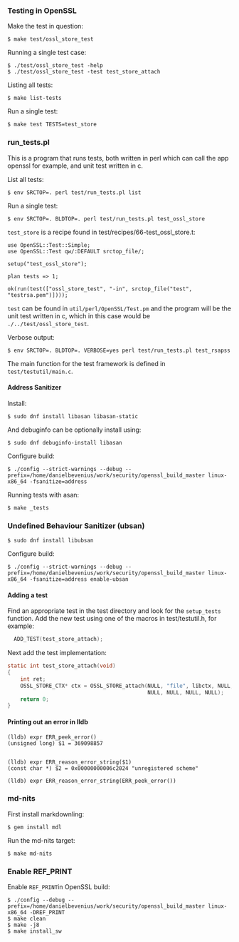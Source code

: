 ### Testing in OpenSSL

Make the test in question:
```console
$ make test/ossl_store_test
```

Running a single test case:
```console
$ ./test/ossl_store_test -help
$ ./test/ossl_store_test -test test_store_attach
```

Listing all tests:
```console
$ make list-tests
```

Run a single test:
```console
$ make test TESTS=test_store
```

### run_tests.pl
This is a program that runs tests, both written in perl which can call the
app openssl for example, and unit test written in c.

List all tests:
```console
$ env SRCTOP=. perl test/run_tests.pl list
```
Run a single test:
```console
$ env SRCTOP=. BLDTOP=. perl test/run_tests.pl test_ossl_store
```
`test_store` is a recipe found in test/recipes/66-test_ossl_store.t:
```console
use OpenSSL::Test::Simple;
use OpenSSL::Test qw/:DEFAULT srctop_file/;

setup("test_ossl_store");

plan tests => 1;

ok(run(test(["ossl_store_test", "-in", srctop_file("test", "testrsa.pem")])));
```
`test` can be found in `util/perl/OpenSSL/Test.pm` and the program will be
the unit test written in c, which in this case would be
`./../test/ossl_store_test`.

Verbose output:
```console
$ env SRCTOP=. BLDTOP=. VERBOSE=yes perl test/run_tests.pl test_rsapss
```

The main function for the test framework is defined in `test/testutil/main.c`.

#### Address Sanitizer
Install:
```console
$ sudo dnf install libasan libasan-static
```
And debuginfo can be optionally install using:
```console
$ sudo dnf debuginfo-install libasan
```

Configure build:
```console
$ ./config --strict-warnings --debug --prefix=/home/danielbevenius/work/security/openssl_build_master linux-x86_64 -fsanitize=address
```

Running tests with asan:
```console
$ make _tests
```

### Undefined Behaviour Sanitizer (ubsan)
```console
$ sudo dnf install libubsan
```

Configure build:
```console
$ ./config --strict-warnings --debug --prefix=/home/danielbevenius/work/security/openssl_build_master linux-x86_64 -fsanitize=address enable-ubsan
```

#### Adding a test
Find an appropriate test in the test directory and look for the `setup_tests`
function. Add the new test using one of the macros in test/testutil.h, for example:
```c
  ADD_TEST(test_store_attach);
```
Next add the test implementation:
```c
static int test_store_attach(void)
{
    int ret;
    OSSL_STORE_CTX* ctx = OSSL_STORE_attach(NULL, "file", libctx, NULL,
                                            NULL, NULL, NULL, NULL);
    return 0;
}
```

#### Printing out an error in lldb
```console
(lldb) expr ERR_peek_error()
(unsigned long) $1 = 369098857


(lldb) expr ERR_reason_error_string($1)
(const char *) $2 = 0x00000000006c2024 "unregistered scheme"

(lldb) expr ERR_reason_error_string(ERR_peek_error())
```

### md-nits
First install markdownling:
```console
$ gem install mdl
```

Run the md-nits target:
```console
$ make md-nits
```

### Enable REF_PRINT
Enable `REF_PRINT`in OpenSSL build:
```console
$ ./config --debug --prefix=/home/danielbevenius/work/security/openssl_build_master linux-x86_64 -DREF_PRINT
$ make clean
$ make -j8 
$ make install_sw
```
